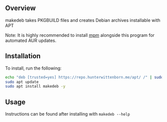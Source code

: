 ## Overview ##
makedeb takes PKGBUILD files and creates Debian archives installable with APT

Note: It is highly recommended to install [mpm](https://github.com/hwittenborn/mpm) alongside this program for automated AUR updates.

## Installation ##
To install, run the following:
```sh
echo "deb [trusted=yes] https://repo.hunterwittenborn.me/apt/ /" | sudo tee /etc/apt/sources.list.d/hunterwittenborn.me.list
sudo apt update
sudo apt install makedeb -y
```

## Usage ##
Instructions can be found after installing with `makedeb --help`

